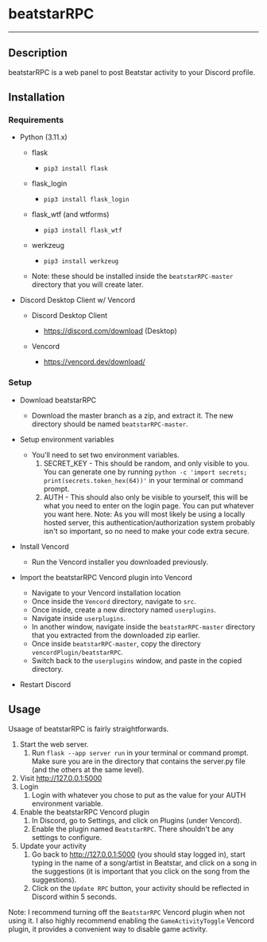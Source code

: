 # beatstarRPC
___
## Description
beatstarRPC is a web panel to post Beatstar activity 
to your Discord profile.
## Installation

### Requirements

- Python (3.11.x)

  - flask

    - `pip3 install flask`

  - flask_login

    - `pip3 install flask_login`

  - flask_wtf (and wtforms)

    - `pip3 install flask_wtf`

  - werkzeug

    - `pip3 install werkzeug`

  - Note: these should be installed inside the
  `beatstarRPC-master` directory that you will create later.

- Discord Desktop Client w/ Vencord

  - Discord Desktop Client

    - https://discord.com/download (Desktop)

  - Vencord

    - https://vencord.dev/download/

### Setup

- Download beatstarRPC
  - Download the master branch as a zip, and extract it.
  The new directory should be named `beatstarRPC-master`.

- Setup environment variables

  - You'll need to set two environment variables.
    1. SECRET_KEY - This should be random, and only
    visible to you. You can generate one by running
    `python -c 'import secrets; print(secrets.token_hex(64))'`
    in your terminal or command prompt.
    2. AUTH - This should also only be visible to yourself,
    this will be what you need to enter on the login page.
    You can put whatever you want here.
    Note: As you will most likely be using a locally
    hosted server, this authentication/authorization
    system probably
    isn't so important, so no need to make your
    code extra secure.

- Install Vencord

  - Run the Vencord installer you downloaded previously.

- Import the beatstarRPC Vencord plugin into Vencord

  - Navigate to your Vencord installation location
  - Once inside the `Vencord` directory, navigate to `src`.
  - Once inside, create a new directory named `userplugins`.
  - Navigate inside `userplugins`.
  - In another window, navigate inside the
  `beatstarRPC-master` directory that you extracted
  from the downloaded zip earlier.
  - Once inside `beatstarRPC-master`, copy the directory `vencordPlugin/beatstarRPC`.
  - Switch back to the `userplugins` window, and paste in the copied directory.

- Restart Discord

## Usage
Usaage of beatstarRPC is fairly straightforwards.
1. Start the web server.
   1. Run `flask --app server run` in your terminal or
   command prompt. Make sure you are in the directory that
   contains the server.py file (and the others at the same
   level).
2. Visit http://127.0.0.1:5000
3. Login
   1. Login with whatever you chose to put as the value for
   your AUTH environment variable.
4. Enable the beatstarRPC Vencord plugin
   1. In Discord, go to Settings, and click
   on Plugins (under Vencord).
   2. Enable the plugin named `BeatstarRPC`.
   There shouldn't be any settings to configure.
5. Update your activity
   1. Go back to http://127.0.0.1:5000 (you should
   stay logged in), start typing in the name of a
   song/artist in Beatstar, and click on a song in the
   suggestions (it is important that you click on the song
   from the suggestions).
   2. Click on the `Update RPC` button, your activity
   should be reflected in Discord within 5 seconds.

Note: I recommend turning off the `BeatstarRPC` Vencord
plugin when not using it. I also highly recommend enabling
the `GameActivityToggle` Vencord plugin, it provides a
convenient way to disable game activity.
